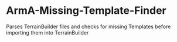 # ArmA-Missing-Template-Finder
Parses TerrainBuilder files and checks for missing Templates before importing them into TerrainBuilder
